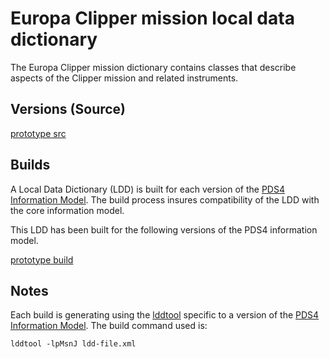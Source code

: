 # Europa Clipper mission local data dictionary

The Europa Clipper mission dictionary contains classes that describe aspects of the Clipper mission and related instruments.

## Versions (Source)

[prototype src](src/)
<!-- - [1.0.0.0](src/1.0.0.0) -->

## Builds

A Local Data Dictionary (LDD) is built for each version of the [PDS4 Information Model](https://pds.nasa.gov/pds4/doc/im/).
The build process insures compatibility of the LDD with the core information model.

This LDD has been built for the following versions of the PDS4 information model.

[prototype build](build/)
<!-- - [1.12.0.0](build/1.12.0.0) -->

## Notes

Each build is generating using the [lddtool](https://pds.nasa.gov/pds4/software/ldd/) specific to a version of the [PDS4 Information Model](https://pds.nasa.gov/pds4/doc/im/). The build command used is:

```
lddtool -lpMsnJ ldd-file.xml
```
